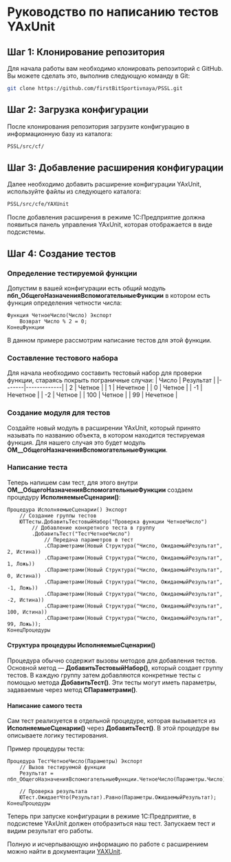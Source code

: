 # Руководство по написанию тестов YAxUnit

## Шаг 1: Клонирование репозитория

Для начала работы вам необходимо клонировать репозиторий с GitHub. Вы можете сделать это, выполнив следующую команду в Git:

```bash
git clone https://github.com/firstBitSportivnaya/PSSL.git
```

## Шаг 2: Загрузка конфигурации
После клонирования репозитория загрузите конфигурацию в информационную базу из каталога:
```bash
PSSL/src/cf/
```
## Шаг 3: Добавление расширения конфигурации
Далее необходимо добавить расширение конфигурации YAxUnit, используйте файлы из следующего каталога:
```bash
PSSL/src/cfe/YAXUnit
```
После добавления расширения в режиме 1С:Предприятие должна появиться панель управления YAxUnit, которая отображается в виде подсистемы.

## Шаг 4: Создание тестов
### Определение тестируемой функции
Допустим в вашей конфигурации есть общий модуль **пбп_ОбщегоНазначенияВспомогательныеФункции** в котором есть функция определения четности числа:

```1C
Функция ЧетноеЧисло(Число) Экспорт
    Возврат Число % 2 = 0;
КонецФункции
```
В данном примере рассмотрим написание тестов для этой функции.

### Составление тестового набора
Для начала необходимо составить тестовый набор для проверки функции, стараясь покрыть пограничные случаи:
| Число | Результат   |
|-------|-------------|
| 2     | Четное      |
| 1     | Нечетное    |
| 0     | Четное      |
| -1    | Нечетное    |
| -2    | Четное      |
| 100   | Четное      |
| 99    | Нечетное    |

### Создание модуля для тестов
Создайте новый модуль в расширении YAxUnit, который принято называть по названию объекта, в котором находится тестируемая функция. Для нашего случая это будет модуль **ОМ__ОбщегоНазначенияВспомогательныеФункции**.

### Написание теста
Теперь напишем сам тест, для этого внутри **ОМ__ОбщегоНазначенияВспомогательныеФункции** создаем процедуру **ИсполняемыеСценарии()**:
```1C
Процедура ИсполняемыеСценарии() Экспорт
    // Создание группы тестов
    ЮТТесты.ДобавитьТестовыйНабор("Проверка функции ЧетноеЧисло")
        // Добавление конкретного теста в группу
        .ДобавитьТест("ТестЧетноеЧисло")
            // Передача параметров в тест
            .СПараметрами(Новый Структура("Число, ОжидаемыйРезультат", 2, Истина))
            .СПараметрами(Новый Структура("Число, ОжидаемыйРезультат", 1, Ложь))
            .СПараметрами(Новый Структура("Число, ОжидаемыйРезультат", 0, Истина))
            .СПараметрами(Новый Структура("Число, ОжидаемыйРезультат", -1, Ложь))
            .СПараметрами(Новый Структура("Число, ОжидаемыйРезультат", -2, Истина))
            .СПараметрами(Новый Структура("Число, ОжидаемыйРезультат", 100, Истина))
            .СПараметрами(Новый Структура("Число, ОжидаемыйРезультат", 99, Ложь));
КонецПроцедуры
```
#### Структура процедуры ИсполняемыеСценарии()
Процедура обычно содержит вызовы методов для добавления тестов. Основной метод — **ДобавитьТестовыйНабор()**, который создает группу тестов. В каждую группу затем добавляются конкретные тесты с помощью метода **ДобавитьТест()**. Эти тесты могут иметь параметры, задаваемые через метод **СПараметрами()**.

#### Написание самого теста
Сам тест реализуется в отдельной процедуре, которая вызывается из **ИсполняемыеСценарии()** через **ДобавитьТест()**. В этой процедуре вы описываете логику тестирования.

Пример процедуры теста:
```1C
Процедура ТестЧетноеЧисло(Параметры) Экспорт
    // Вызов тестируемой функции
    Результат = пбп_ОбщегоНазначенияВспомогательныеФункции.ЧетноеЧисло(Параметры.Число);
    
    // Проверка результата
    ЮТест.ОжидаетЧто(Результат).Равно(Параметры.ОжидаемыйРезультат);
КонецПроцедуры
```
 Теперь при запуске конфигурации в режиме 1С:Предприятие, в подсистеме YAxUnit должен отобразиться наш тест.
 Запускаем тест и видим результат его работы.

Полную и исчерпывающую информацию по работе с расширением можно найти в документации [YAXUnit](https://bia-technologies.github.io/yaxunit/).
